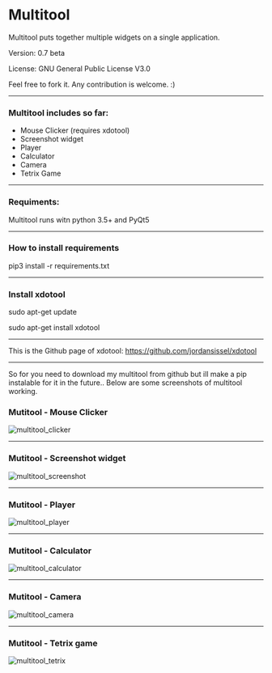 # Multitool

Multitool puts together multiple widgets on a single application.

Version: 0.7 beta

License: GNU General Public License V3.0

Feel free to fork it. Any contribution is welcome. :)

----------------------------------------------------------------

### Multitool includes so far:
- Mouse Clicker (requires xdotool) 
- Screenshot widget 
- Player 
- Calculator 
- Camera 
- Tetrix Game

----------------------------------------------------------------
### Requiments:

Multitool runs witn python 3.5+ and PyQt5
 
----------------------------------------------------------------
### How to install requirements

pip3 install -r requirements.txt

----------------------------------------------------------------
### Install xdotool
sudo apt-get update 

sudo apt-get install xdotool

----------------------------------------------------------------
This is the Github page of xdotool: https://github.com/jordansissel/xdotool

----------------------------------------------------------------
So for you need to download my multitool from github but ill make a pip instalable for it in the future..
Below are some screenshots of multitool working.

### Mutitool - Mouse Clicker
![multitool_clicker](https://user-images.githubusercontent.com/26487160/35359442-de5b1c5e-0138-11e8-9a53-06a6e92e3afb.jpg)

----------------------------------------------------------------
### Mutitool - Screenshot widget
![multitool_screenshot](https://user-images.githubusercontent.com/26487160/35361424-166343ae-0140-11e8-9fb6-9050b496b8a1.jpg)

----------------------------------------------------------------
### Mutitool - Player
![multitool_player](https://user-images.githubusercontent.com/26487160/35361450-289112e0-0140-11e8-811b-63db8ad12db2.jpg)

----------------------------------------------------------------
### Mutitool - Calculator
![multitool_calculator](https://user-images.githubusercontent.com/26487160/35361472-383ea5f4-0140-11e8-8c90-585451a9b064.jpg)

----------------------------------------------------------------
### Mutitool - Camera
![multitool_camera](https://user-images.githubusercontent.com/26487160/35361482-4316d514-0140-11e8-89f8-72d4bf2fad6d.jpg)

----------------------------------------------------------------
### Mutitool - Tetrix game
![multitool_tetrix](https://user-images.githubusercontent.com/26487160/35361493-519976b4-0140-11e8-8918-dd29c7bd8809.jpg)
